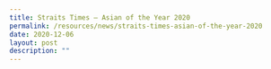 ```yaml
---
title: Straits Times – Asian of the Year 2020
permalink: /resources/news/straits-times-asian-of-the-year-2020
date: 2020-12-06
layout: post
description: ""
---
```

